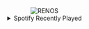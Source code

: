 <div align="center">
<picture>
    <source media="(prefers-color-scheme: dark)" srcset="https://i.ibb.co/F4Pvt3XC/output-gif.gif">
    <source media="(prefers-color-scheme: light)" srcset="https://i.ibb.co/F4Pvt3XC/output-gif.gif">
    <img alt="RENOS" src="https://i.ibb.co/F4Pvt3XC/output-gif.gif">
</picture>
<details>
<summary>Spotify Recently Played</summary>
<img src="https://spotify-recently-played-readme.vercel.app/api?user=31d6d6zerc5ct6kck32na2ozsqf4&unique=1&width=400" alt="Spotify" />
</details>
</div>

<!-- Image deletion URL: https://ibb.co/8gh3Vsbt/24861ab0561b50b1fd440b9cee7969c5 -->